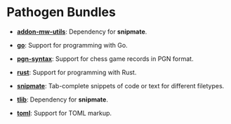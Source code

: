 Pathogen Bundles
================

  - [**addon-mw-utils**](https://github.com/MarcWeber/vim-addon-mw-utils):
    Dependency for **snipmate**.

  - [**go**](https://github.com/fatih/vim-go):
    Support for programming with Go.

  - [**pgn-syntax**](http://www.vim.org/scripts/script.php?script_id=677):
    Support for chess game records in PGN format.

  - [**rust**](https://github.com/rust-lang/rust.vim):
    Support for programming with Rust.

  - [**snipmate**](https://github.com/garbas/vim-snipmate):
    Tab-complete snippets of code or text for different filetypes.

  - [**tlib**](https://github.com/tomtom/tlib_vim):
    Dependency for **snipmate**.

  - [**toml**](https://github.com/cespare/vim-toml):
    Support for TOML markup.
